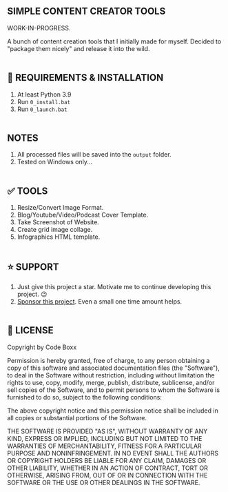 ## SIMPLE CONTENT CREATOR TOOLS
WORK-IN-PROGRESS.

A bunch of content creation tools that I initially made for myself. Decided to "package them nicely" and release it into the wild.
<br><br>

## :floppy_disk: REQUIREMENTS & INSTALLATION
1) At least Python 3.9
2) Run `0_install.bat`
3) Run `0_launch.bat`
<br><br>

## NOTES
1) All processed files will be saved into the `output` folder.
2) Tested on Windows only...
<br><br>

## :white_check_mark: TOOLS
1) Resize/Convert Image Format.
2) Blog/Youtube/Video/Podcast Cover Template.
3) Take Screenshot of Website.
4) Create grid image collage.
5) Infographics HTML template.
<br><br>

## :star: SUPPORT
1) Just give this project a star. Motivate me to continue developing this project. :wink:
2) [Sponsor this project](https://github.com/sponsors/code-boxx). Even a small one time amount helps.
<br><br>

## :newspaper: LICENSE
Copyright by Code Boxx

Permission is hereby granted, free of charge, to any person obtaining a copy
of this software and associated documentation files (the "Software"), to deal
in the Software without restriction, including without limitation the rights
to use, copy, modify, merge, publish, distribute, sublicense, and/or sell
copies of the Software, and to permit persons to whom the Software is
furnished to do so, subject to the following conditions:

The above copyright notice and this permission notice shall be included in all
copies or substantial portions of the Software.

THE SOFTWARE IS PROVIDED "AS IS", WITHOUT WARRANTY OF ANY KIND, EXPRESS OR
IMPLIED, INCLUDING BUT NOT LIMITED TO THE WARRANTIES OF MERCHANTABILITY,
FITNESS FOR A PARTICULAR PURPOSE AND NONINFRINGEMENT. IN NO EVENT SHALL THE
AUTHORS OR COPYRIGHT HOLDERS BE LIABLE FOR ANY CLAIM, DAMAGES OR OTHER
LIABILITY, WHETHER IN AN ACTION OF CONTRACT, TORT OR OTHERWISE, ARISING FROM,
OUT OF OR IN CONNECTION WITH THE SOFTWARE OR THE USE OR OTHER DEALINGS IN THE
SOFTWARE.